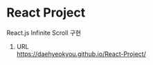 # React Project
React.js Infinite Scroll 구현
<br>

1. URL <br>
https://daehyeokyou.github.io/React-Project/
<br>
